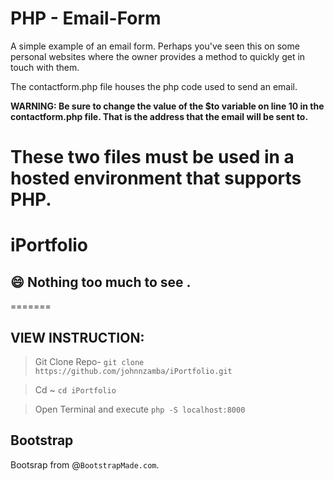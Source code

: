 # PHP - Email-Form

A simple example of an email form. Perhaps you've seen this on some personal websites where the owner provides a method to quickly get in touch with them.

The contactform.php file houses the php code used to send an email.
<br />
<p><b>WARNING: Be sure to change the value of the $to variable on line 10 in  the contactform.php file. That is the address that the email will be sent to.</b></p>

These two files must be used in a hosted environment that supports PHP.
=======


# iPortfolio


## <span>&#128516;</span> Nothing too much to see . 


=======
## VIEW INSTRUCTION:

> Git Clone Repo-
    ```
    git clone https://github.com/johnnzamba/iPortfolio.git
    ```
    
>Cd ~       ```
    cd iPortfolio
    ```
    
>Open Terminal and execute 
            ```
    php -S localhost:8000
    ```


## Bootstrap

Bootsrap from @`BootstrapMade.com`.


